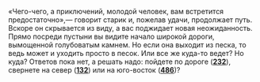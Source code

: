 «Чего-чего, а приключений, молодой человек, вам встретится предостаточно»,— говорит старик и, пожелав удачи, продолжает путь. Вскоре он скрывается из виду, а вас поджидает новая неожиданность. Прямо посреди пустыни вы видите начало широкой дороги, вымощенной голубоватым камнем. Но если она выходит из песка, то ведь может и уходить просто в песок. Или все же куда-то ведет? Но куда? Ответов пока нет, а решать надо: пойдете по дороге ([**232**](#n_232)), свернете на север ([**132**](#n_132)) или на юго-восток ([**486**](#n_486))?

